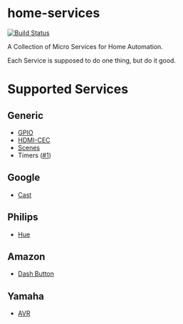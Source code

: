# home-services
[![Build Status](https://travis-ci.org/maxjoehnk/home-services.svg?branch=master)](https://travis-ci.org/maxjoehnk/home-services)

A Collection of Micro Services for Home Automation.

Each Service is supposed to do one thing, but do it good.

# Supported Services

## Generic
- [GPIO](https://github.com/maxjoehnk/home-services/tree/master/services/generic-gpio)
- [HDMI-CEC](https://github.com/maxjoehnk/home-services/tree/master/services/generic-hdmi-cec)
- [Scenes](https://github.com/maxjoehnk/home-services/tree/master/services/generic-scenes)
- Timers ([#1](https://github.com/maxjoehnk/home-services/issues/1))

## Google
- [Cast](https://github.com/maxjoehnk/home-services/tree/master/services/google-cast)

## Philips
- [Hue](https://github.com/maxjoehnk/home-services/tree/master/services/philips-hue)

## Amazon
- [Dash Button](https://github.com/maxjoehnk/home-services/tree/master/services/amazon-dash-button)

## Yamaha
- [AVR](https://github.com/maxjoehnk/home-services/tree/master/services/yamaha-avr)
